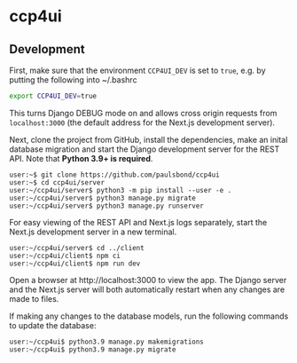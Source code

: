# ccp4ui

## Development

First, make sure that the environment `CCP4UI_DEV` is set to `true`,
e.g. by putting the following into ~/.bashrc

```bash
export CCP4UI_DEV=true
```

This turns Django DEBUG mode on
and allows cross origin requests from `localhost:3000`
(the default address for the Next.js development server).

Next, clone the project from GitHub,
install the dependencies, make an inital database migration
and start the Django development server for the REST API.
Note that **Python 3.9+ is required**.

```console
user:~$ git clone https://github.com/paulsbond/ccp4ui
user:~$ cd ccp4ui/server
user:~/ccp4ui/server$ python3 -m pip install --user -e .
user:~/ccp4ui/server$ python3 manage.py migrate
user:~/ccp4ui/server$ python3 manage.py runserver
```

For easy viewing of the REST API and Next.js logs separately,
start the Next.js development server in a new terminal.

```console
user:~/ccp4ui/server$ cd ../client
user:~/ccp4ui/client$ npm ci
user:~/ccp4ui/client$ npm run dev
```

Open a browser at http://localhost:3000 to view the app.
The Django server and the Next.js server
will both automatically restart
when any changes are made to files.

If making any changes to the database models,
run the following commands to update the database:

```console
user:~/ccp4ui$ python3.9 manage.py makemigrations
user:~/ccp4ui$ python3.9 manage.py migrate
```
